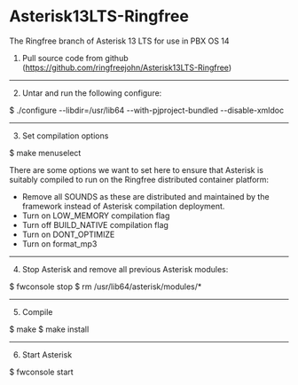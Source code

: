 # Asterisk13LTS-Ringfree
The Ringfree branch of Asterisk 13 LTS for use in PBX OS 14

1) Pull source code from github (https://github.com/ringfreejohn/Asterisk13LTS-Ringfree)
----------------------------------------------------------------------------------------
 
2) Untar and run the following configure:


$ ./configure --libdir=/usr/lib64 --with-pjproject-bundled --disable-xmldoc

----------------------------------------------------------------------------------------

3) Set compilation options

$ make menuselect

There are some options we want to set here to ensure that Asterisk is suitably compiled to run on the Ringfree distributed container platform:

- Remove all SOUNDS as these are distributed and maintained by the framework instead of Asterisk compilation deployment.
- Turn on LOW_MEMORY compilation flag
- Turn off BUILD_NATIVE compilation flag
- Turn on DONT_OPTIMIZE
- Turn on format_mp3 

----------------------------------------------------------------------------------------

4) Stop Asterisk and remove all previous Asterisk modules:

$ fwconsole stop 
$ rm /usr/lib64/asterisk/modules/*

----------------------------------------------------------------------------------------

5) Compile

$ make 
$ make install

----------------------------------------------------------------------------------------

6) Start Asterisk

$ fwconsole start